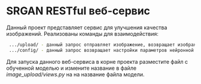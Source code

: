 # SRGAN RESTful веб-сервис

Данный проект представляет сервис для улучшения качества изображений.
Реализованы команды для взаимодействия:
```sh
 .../upload/ - данный запрос отправляет изображение, возвращает изображение в высоком качестве
 .../config/ - данный запрос возвращает настройки параметров нейронной сети
```

Для запуска данного веб-сервиса в корне проекта
разместите файл с обученной моделью и измените название в файле *image_upload/views.py* на на название файла модели.